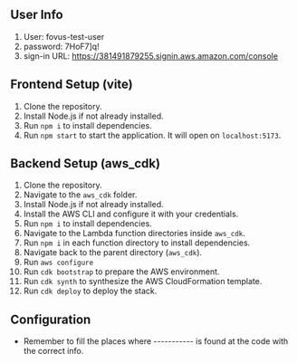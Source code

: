 

## User Info
1. User: fovus-test-user
2. password: 7HoF7]q!
3. sign-in URL: https://381491879255.signin.aws.amazon.com/console

## Frontend Setup (vite)

1. Clone the repository.
3. Install Node.js if not already installed.
4. Run `npm i` to install dependencies.
5. Run `npm start` to start the application. It will open on `localhost:5173`.

## Backend Setup (aws_cdk)

1. Clone the repository.
2. Navigate to the `aws_cdk` folder.
3. Install Node.js if not already installed.
4. Install the AWS CLI and configure it with your credentials.
5. Run `npm i` to install dependencies.
6. Navigate to the Lambda function directories inside `aws_cdk`.
7. Run `npm i` in each function directory to install dependencies.
8. Navigate back to the parent directory (`aws_cdk`).
9. Run `aws configure`
10. Run `cdk bootstrap` to prepare the AWS environment.
11. Run `cdk synth` to synthesize the AWS CloudFormation template.
12. Run `cdk deploy` to deploy the stack.

## Configuration

- Remember to fill the places where ----------- is found at the code with the correct info.
